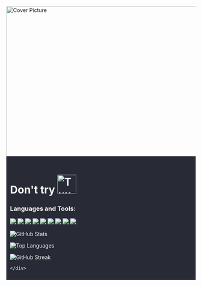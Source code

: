 <img src="https://www.nasa.gov/sites/default/files/thumbnails/image/pia23645_pbd_main-16.jpg" alt="Cover Picture" width="960" height="400">
<div style="background-color: #282a36; display: flex; align-items: center; justify-content: space-between; padding: 10px;">

  
  <div style="background-color: #282a36; display: flex; flex-direction: column; justify-content: center;">
    <div style="background-color: #282a36; color: #f8f8f2;">
      <h1>Don't try <img src="https://chemnitzer.linux-tage.de/2019/static/img/box/tuxel.gif" alt="Tuxel" width="50" height="50"></h1>
      <h3>Languages and Tools:</h3>
      <p>
        <img src="https://img.shields.io/badge/-C-555555?style=flat-square&logo=c&logoColor=white"/>
        <img src="https://img.shields.io/badge/-C++-00599C?style=flat-square&logo=c%2B%2B&logoColor=white"/>
        <img src="https://img.shields.io/badge/-Flutter-02569B?style=flat-square&logo=flutter&logoColor=white"/>
        <img src="https://img.shields.io/badge/-Git-F05032?style=flat-square&logo=git&logoColor=white"/>
        <img src="https://img.shields.io/badge/-Java-007396?style=flat-square&logo=java&logoColor=white"/>
        <img src="https://img.shields.io/badge/-Linux-FCC624?style=flat-square&logo=linux&logoColor=white"/>
        <img src="https://img.shields.io/badge/-MariaDB-003545?style=flat-square&logo=mariadb&logoColor=white"/>
        <img src="https://img.shields.io/badge/-MS%20SQL%20Server-CC2927?style=flat-square&logo=microsoft%20sql%20server&logoColor=white"/>
        <img src="https://img.shields.io/badge/-MySQL-4479A1?style=flat-square&logo=mysql&logoColor=white"/>
      </p>
      <p><img src="https://github-readme-stats.vercel.app/api?username=xuantruongit32&show_icons=true&theme=dracula" alt="GitHub Stats"/></p>
      <p><img src="https://github-readme-stats.vercel.app/api/top-langs/?username=xuantruongit32&layout=compact&theme=dracula" alt="Top Languages"/></p>
      <p><img src="https://github-readme-streak-stats.herokuapp.com/?user=xuantruongit32&theme=dracula" alt="GitHub Streak"/></p>
     
    </div>
  </div>
  <div style="display: flex; align-items: flex-end;">
 
  </div>

